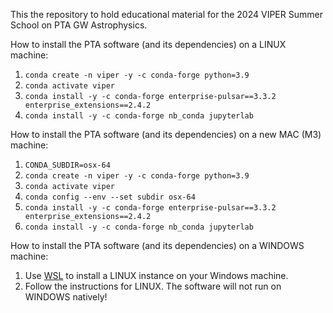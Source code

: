 This the repository to hold educational material for the 2024 VIPER Summer School on PTA GW Astrophysics.

How to install the PTA software (and its dependencies) on a LINUX machine:
  1) `conda create -n viper -y -c conda-forge python=3.9`
  2) `conda activate viper`
  3) `conda install -y -c conda-forge enterprise-pulsar==3.3.2 enterprise_extensions==2.4.2`
  4) `conda install -y -c conda-forge nb_conda jupyterlab`

How to install the PTA software (and its dependencies) on a new MAC (M3) machine:
  1) `CONDA_SUBDIR=osx-64`
  2) `conda create -n viper -y -c conda-forge python=3.9`
  3) `conda activate viper`
  4) `conda config --env --set subdir osx-64`
  5) `conda install -y -c conda-forge enterprise-pulsar==3.3.2 enterprise_extensions==2.4.2`
  6) `conda install -y -c conda-forge nb_conda jupyterlab`

How to install the PTA software (and its dependencies) on a WINDOWS machine:
  1) Use [WSL](https://learn.microsoft.com/en-us/windows/wsl/about) to install a LINUX instance on your Windows machine.
  2) Follow the instructions for LINUX. The software will not run on WINDOWS natively!

  
